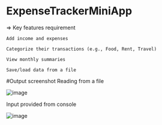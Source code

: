 # ExpenseTrackerMiniApp
=> Key features requirement
    
    Add income and expenses
    
    Categorize their transactions (e.g., Food, Rent, Travel)
    
    View monthly summaries
    
    Save/load data from a file


#Output screenshot
Reading from a file

![image](https://github.com/user-attachments/assets/3bb34742-d11c-43f2-88c5-c726388af1a3)

Input provided from console

![image](https://github.com/user-attachments/assets/cb29d0e2-45f9-4205-8fdc-1b8b417c78c6)

